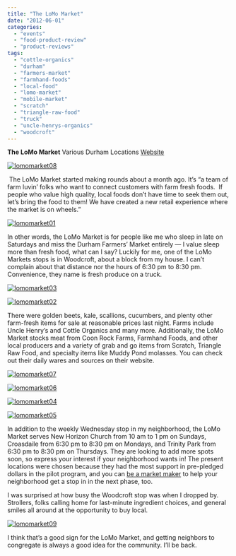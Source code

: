 ```yaml
---
title: "The LoMo Market"
date: "2012-06-01"
categories:
  - "events"
  - "food-product-review"
  - "product-reviews"
tags:
  - "cottle-organics"
  - "durham"
  - "farmers-market"
  - "farmhand-foods"
  - "local-food"
  - "lomo-market"
  - "mobile-market"
  - "scratch"
  - "triangle-raw-food"
  - "truck"
  - "uncle-henrys-organics"
  - "woodcroft"
---
```


**The LoMo Market** Various Durham Locations [Website](http://lomomarket.com/)

[![](http://www.rebeccagomezfarrell.com/wp-content/uploads/2012/05/lomomarket08.jpg "lomomarket08")](http://www.rebeccagomezfarrell.com/wp-content/uploads/2012/05/lomomarket08.jpg)

 The LoMo Market started making rounds about a month ago. It’s “a team of farm luvin’ folks who want to connect customers with farm fresh foods.  If people who value high quality, local foods don’t have time to seek them out, let’s bring the food to them! We have created a new retail experience where the market is on wheels.”

[![](http://www.rebeccagomezfarrell.com/wp-content/uploads/2012/05/lomomarket01.jpg "lomomarket01")](http://www.rebeccagomezfarrell.com/wp-content/uploads/2012/05/lomomarket01.jpg)

In other words, the LoMo Market is for people like me who sleep in late on Saturdays and miss the Durham Farmers’ Market entirely — I value sleep more than fresh food, what can I say? Luckily for me, one of the LoMo Markets stops is in Woodcroft, about a block from my house. I can’t complain about that distance nor the hours of 6:30 pm to 8:30 pm. Convenience, they name is fresh produce on a truck.

[![](http://www.rebeccagomezfarrell.com/wp-content/uploads/2012/05/lomomarket03.jpg "lomomarket03")](http://www.rebeccagomezfarrell.com/wp-content/uploads/2012/05/lomomarket03.jpg)

[![](http://www.rebeccagomezfarrell.com/wp-content/uploads/2012/05/lomomarket02.jpg "lomomarket02")](http://www.rebeccagomezfarrell.com/wp-content/uploads/2012/05/lomomarket02.jpg)

There were golden beets, kale, scallions, cucumbers, and plenty other farm-fresh items for sale at reasonable prices last night. Farms include Uncle Henry’s and Cottle Organics and many more. Additionally, the LoMo Market stocks meat from Coon Rock Farms, Farmhand Foods, and other local producers and a variety of grab and go items from Scratch, Triangle Raw Food, and specialty items like Muddy Pond molasses. You can check out their daily wares and sources on their website.




<div class="caption">

[![](http://www.rebeccagomezfarrell.com/wp-content/uploads/2012/05/lomomarket07.jpg "lomomarket07")](http://www.rebeccagomezfarrell.com/wp-content/uploads/2012/05/lomomarket07.jpg)</div>





<div class="caption">

[![](http://www.rebeccagomezfarrell.com/wp-content/uploads/2012/05/lomomarket06.jpg "lomomarket06")](http://www.rebeccagomezfarrell.com/wp-content/uploads/2012/05/lomomarket06.jpg)</div>





<div class="caption">

[![](http://www.rebeccagomezfarrell.com/wp-content/uploads/2012/05/lomomarket04.jpg "lomomarket04")](http://www.rebeccagomezfarrell.com/wp-content/uploads/2012/05/lomomarket04.jpg)</div>





<div class="caption">

[![](http://www.rebeccagomezfarrell.com/wp-content/uploads/2012/05/lomomarket05.jpg "lomomarket05")](http://www.rebeccagomezfarrell.com/wp-content/uploads/2012/05/lomomarket05.jpg)</div>


In addition to the weekly Wednesday stop in my neighborhood, the LoMo Market serves New Horizon Church from 10 am to 1 pm on Sundays, Croasdaile from 6:30 pm to 8:30 pm on Mondays, and Trinity Park from 6:30 pm to 8:30 pm on Thursdays. They are looking to add more spots soon, so express your interest if your neighborhood wants in! The present locations were chosen because they had the most support in pre-pledged dollars in the pilot program, and you can [be a market maker](http://lomomarket.com/get-involved/be-a-market-maker/) to help your neighborhood get a stop in in the next phase, too.

I was surprised at how busy the Woodcroft stop was when I dropped by. Strollers, folks calling home for last-minute ingredient choices, and general smiles all around at the opportunity to buy local.




<div class="caption">

[![](http://www.rebeccagomezfarrell.com/wp-content/uploads/2012/05/lomomarket09.jpg "lomomarket09")](http://www.rebeccagomezfarrell.com/wp-content/uploads/2012/05/lomomarket09.jpg)</div>


I think that’s a good sign for the LoMo Market, and getting neighbors to congregate is always a good idea for the community. I’ll be back.

